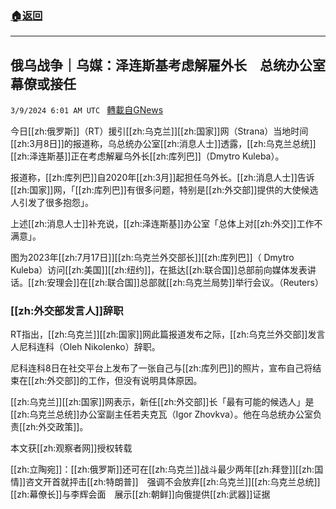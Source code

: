 ###  [:house:返回](README.md)
---


## 俄乌战争｜乌媒：泽连斯基考虑解雇外长　总统办公室幕僚或接任
`3/9/2024 6:01 AM UTC ` [轉載自GNews](https://gnews.org/articles/2379213)

今日[[zh:俄罗斯]]（RT）援引[[zh:乌克兰]][[zh:国家]]网（Strana）当地时间[[zh:3月8日]]的报道称，乌总统办公室[[zh:消息人士]]透露，[[zh:乌克兰总统]][[zh:泽连斯基]]正在考虑解雇乌外长[[zh:库列巴]]（Dmytro Kuleba）。

报道称，[[zh:库列巴]]自2020年[[zh:3月]]起担任乌外长。[[zh:消息人士]]告诉[[zh:国家]]网，「[[zh:库列巴]]有很多问题，特别是[[zh:外交部]]提供的大使候选人引发了很多抱怨」。

上述[[zh:消息人士]]补充说，[[zh:泽连斯基]]办公室「总体上对[[zh:外交]]工作不满意」。

图为2023年[[zh:7月17日]][[zh:乌克兰外交部长]][[zh:库列巴]]（ Dmytro Kuleba）访问[[zh:美国]][[zh:纽约]]，在抵达[[zh:联合国]]总部前向媒体发表讲话。[[zh:安理会]]在[[zh:联合国]]总部就[[zh:乌克兰局势]]举行会议。（Reuters）

### **[[zh:外交部发言人]]辞职**

RT指出，[[zh:乌克兰]][[zh:国家]]网此篇报道发布之际，[[zh:乌克兰外交部]]发言人尼科连科（Oleh Nikolenko）辞职。

尼科连科8日在社交平台上发布了一张自己与[[zh:库列巴]]的照片，宣布自己将结束在[[zh:外交部]]的工作，但没有说明具体原因。

[[zh:乌克兰]][[zh:国家]]网表示，新任[[zh:外交部]]长「最有可能的候选人」是[[zh:乌克兰总统]]办公室副主任若夫克瓦（Igor Zhovkva）。他在乌总统办公室负责[[zh:外交政策]]。

本文获[[zh:观察者网]]授权转载

[[zh:立陶宛]]：[[zh:俄罗斯]]还可在[[zh:乌克兰]]战斗最少两年[[zh:拜登]][[zh:国情]]咨文开首就抨击[[zh:特朗普]]　强调不会放弃[[zh:乌克兰]][[zh:乌克兰总统]][[zh:幕僚长]]与李辉会面　展示[[zh:朝鲜]]向俄提供[[zh:武器]]证据
